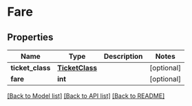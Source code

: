 # Fare

## Properties
Name | Type | Description | Notes
------------ | ------------- | ------------- | -------------
**ticket_class** | [**TicketClass**](TicketClass.md) |  | [optional] 
**fare** | **int** |  | [optional] 

[[Back to Model list]](../README.md#documentation-for-models) [[Back to API list]](../README.md#documentation-for-api-endpoints) [[Back to README]](../README.md)

